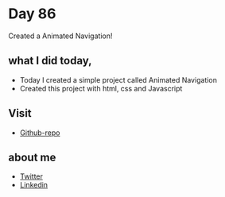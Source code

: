 # Day 86

Created a Animated Navigation!


## what I did today,

 - Today I created a simple project called Animated Navigation
 - Created this project with html, css and Javascript


## Visit

 - [Github-repo](https://github.com/KaranChandekar/50projects50days/tree/master/random-choice-picker)

 
## about me

 - [Twitter](https://twitter.com/karan_chandekar)
 - [Linkedin](https://www.linkedin.com/in/karan-chandekar-a87263219/)


